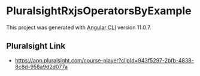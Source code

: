# PluralsightRxjsOperatorsByExample

This project was generated with [Angular CLI](https://github.com/angular/angular-cli) version 11.0.7.

## Pluralsight Link

- https://app.pluralsight.com/course-player?clipId=943f5297-2bfb-4838-8c8d-958a9d2d077a
